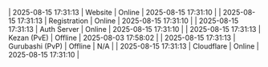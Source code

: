 | 2025-08-15 17:31:13 | Website | Online | 2025-08-15 17:31:10 |
| 2025-08-15 17:31:13 | Registration | Online | 2025-08-15 17:31:10 |
| 2025-08-15 17:31:13 | Auth Server | Online | 2025-08-15 17:31:10 |
| 2025-08-15 17:31:13 | Kezan (PvE) | Offline | 2025-08-03 17:58:02 |
| 2025-08-15 17:31:13 | Gurubashi (PvP) | Offline | N/A |
| 2025-08-15 17:31:13 | Cloudflare | Online | 2025-08-15 17:31:10 |
